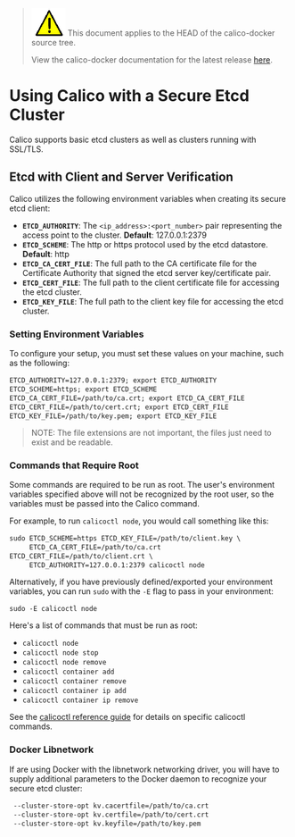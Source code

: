 <!--- master only -->
> ![warning](./images/warning.png) This document applies to the HEAD of the calico-docker source tree.
>
> View the calico-docker documentation for the latest release [here](https://github.com/projectcalico/calico-docker/blob/v0.12.0/README.md).
<!--- else
> You are viewing the calico-docker documentation for release **release**.
<!--- end of master only -->

# Using Calico with a Secure Etcd Cluster

Calico supports basic etcd clusters as well as clusters running with SSL/TLS.

## Etcd with Client and Server Verification

Calico utilizes the following environment variables when creating its secure 
etcd client:

- **`ETCD_AUTHORITY`**: The `<ip_address>:<port_number>` pair representing the 
 access point to the cluster. **Default**: 127.0.0.1:2379
- **`ETCD_SCHEME`**: The http or https protocol used by the etcd datastore. 
 **Default**: http
- **`ETCD_CA_CERT_FILE`**: The full path to the CA certificate file for the 
 Certificate Authority that signed the etcd server key/certificate pair.
- **`ETCD_CERT_FILE`**: The full path to the client certificate file for 
 accessing the etcd cluster.
- **`ETCD_KEY_FILE`**: The full path to the client key file for accessing the 
 etcd cluster.


### Setting Environment Variables
To configure your setup, you must set these values on your machine, such as 
the following:
```
ETCD_AUTHORITY=127.0.0.1:2379; export ETCD_AUTHORITY
ETCD_SCHEME=https; export ETCD_SCHEME
ETCD_CA_CERT_FILE=/path/to/ca.crt; export ETCD_CA_CERT_FILE
ETCD_CERT_FILE=/path/to/cert.crt; export ETCD_CERT_FILE
ETCD_KEY_FILE=/path/to/key.pem; export ETCD_KEY_FILE
```
> NOTE: The file extensions are not important, the files just need to exist and 
> be readable.

### Commands that Require Root
Some commands are required to be run as root.  The user's environment variables 
specified above will not be recognized by the root user, so the variables must 
be passed into the Calico command.

For example, to run `calicoctl node`, you would call something like this:
```
sudo ETCD_SCHEME=https ETCD_KEY_FILE=/path/to/client.key \
     ETCD_CA_CERT_FILE=/path/to/ca.crt ETCD_CERT_FILE=/path/to/client.crt \
     ETCD_AUTHORITY=127.0.0.1:2379 calicoctl node
```
Alternatively, if you have previously defined/exported your environment
variables, you can run `sudo` with the `-E` flag to pass in your environment:
```
sudo -E calicoctl node
```

Here's a list of commands that must be run as root:
- `calicoctl node`
- `calicoctl node stop`
- `calicoctl node remove`
- `calicoctl container add`
- `calicoctl container remove`
- `calicoctl container ip add`
- `calicoctl container ip remove`

See the [calicoctl reference guide](./calicoctl.md) for details on specific 
calicoctl commands.

### Docker Libnetwork

If are using Docker with the libnetwork networking driver, you will have to
supply additional parameters to the Docker daemon to recognize your secure
etcd cluster:

     --cluster-store-opt kv.cacertfile=/path/to/ca.crt
     --cluster-store-opt kv.certfile=/path/to/cert.crt
     --cluster-store-opt kv.keyfile=/path/to/key.pem
